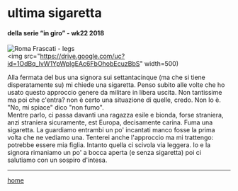 # ultima sigaretta  

#### della serie “in giro” - wk22 2018  
![](https://drive.google.com/uc?id=1OdBq_lvW1YpWplgEAc6FbOhobEcuzBbS "Roma Frascati - legs")  
<img src="https://drive.google.com/uc?id=1OdBq_lvW1YpWplgEAc6FbOhobEcuzBbS" width=500)  
<!--- interarete023.png --->  

Alla fermata del bus una signora sui settantacinque (ma che si tiene disperatamente su) mi chiede una sigaretta. Penso subito alle volte che ho usato questo approccio genere da militare in libera uscita. Non tantissime ma poi che c'entra? non è certo una situazione di quelle, credo. Non lo è.  
"No, mi spiace" dico "non fumo".  
Mentre parlo, ci passa davanti una ragazza esile e bionda, forse straniera, anzi straniera sicuramente, est Europa, decisamente carina. Fuma una sigaretta. La guardiamo entrambi un po' incantati manco fosse la prima volta che ne vediamo una. Tenterei anche l'approccio ma mi trattengo: potrebbe essere mia figlia. 
Intanto quella ci scivola via leggera. Io e la signora rimaniamo un po' a bocca aperta (e senza sigaretta) poi ci salutiamo con un sospiro d'intesa.  

---  
[home](/interarete.md) 
